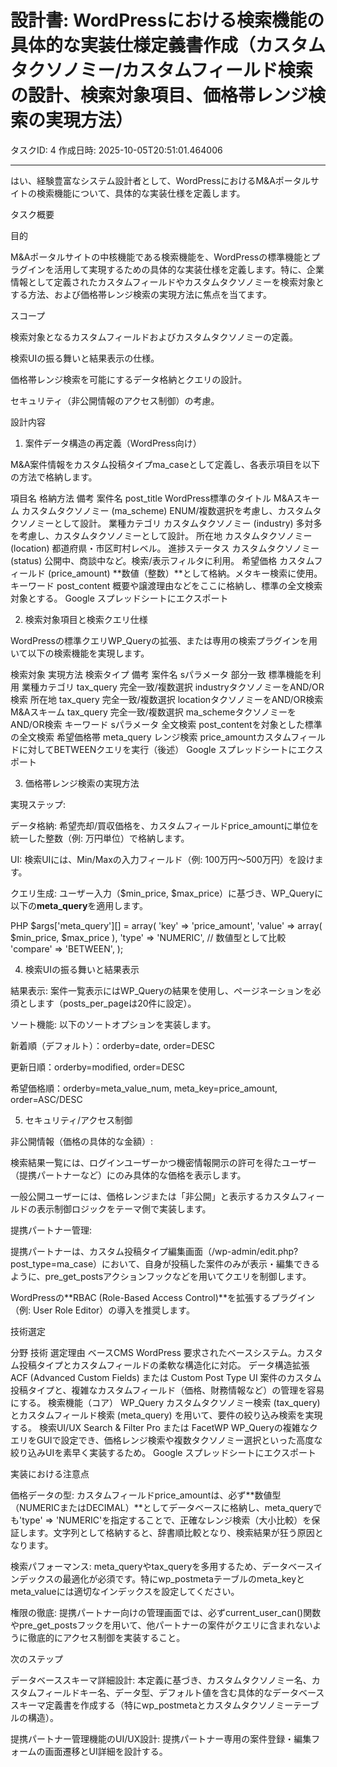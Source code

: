 # 設計書: WordPressにおける検索機能の具体的な実装仕様定義書作成（カスタムタクソノミー/カスタムフィールド検索の設計、検索対象項目、価格帯レンジ検索の実現方法）

タスクID: 4
作成日時: 2025-10-05T20:51:01.464006

---

はい、経験豊富なシステム設計者として、WordPressにおけるM&Aポータルサイトの検索機能について、具体的な実装仕様を定義します。

タスク概要

目的

M&Aポータルサイトの中核機能である検索機能を、WordPressの標準機能とプラグインを活用して実現するための具体的な実装仕様を定義します。特に、企業情報として定義されたカスタムフィールドやカスタムタクソノミーを検索対象とする方法、および価格帯レンジ検索の実現方法に焦点を当てます。

スコープ

検索対象となるカスタムフィールドおよびカスタムタクソノミーの定義。

検索UIの振る舞いと結果表示の仕様。

価格帯レンジ検索を可能にするデータ格納とクエリの設計。

セキュリティ（非公開情報のアクセス制御）の考慮。

設計内容

1. 案件データ構造の再定義（WordPress向け）

M&A案件情報をカスタム投稿タイプma_caseとして定義し、各表示項目を以下の方法で格納します。

項目名	格納方法	備考
案件名	post_title	WordPress標準のタイトル
M&Aスキーム	カスタムタクソノミー (ma_scheme)	ENUM/複数選択を考慮し、カスタムタクソノミーとして設計。
業種カテゴリ	カスタムタクソノミー (industry)	多対多を考慮し、カスタムタクソノミーとして設計。
所在地	カスタムタクソノミー (location)	都道府県・市区町村レベル。
進捗ステータス	カスタムタクソノミー (status)	公開中、商談中など。検索/表示フィルタに利用。
希望価格	カスタムフィールド (price_amount)	**数値（整数）**として格納。メタキー検索に使用。
キーワード	post_content	概要や譲渡理由などをここに格納し、標準の全文検索対象とする。
Google スプレッドシートにエクスポート

2. 検索対象項目と検索クエリ仕様

WordPressの標準クエリWP_Queryの拡張、または専用の検索プラグインを用いて以下の検索機能を実現します。

検索対象	実現方法	検索タイプ	備考
案件名	sパラメータ	部分一致	標準機能を利用
業種カテゴリ	tax_query	完全一致/複数選択	industryタクソノミーをAND/OR検索
所在地	tax_query	完全一致/複数選択	locationタクソノミーをAND/OR検索
M&Aスキーム	tax_query	完全一致/複数選択	ma_schemeタクソノミーをAND/OR検索
キーワード	sパラメータ	全文検索	post_contentを対象とした標準の全文検索
希望価格帯	meta_query	レンジ検索	price_amountカスタムフィールドに対してBETWEENクエリを実行（後述）
Google スプレッドシートにエクスポート

3. 価格帯レンジ検索の実現方法

実現ステップ:

データ格納: 希望売却/買収価格を、カスタムフィールドprice_amountに単位を統一した整数（例: 万円単位）で格納します。

UI: 検索UIには、Min/Maxの入力フィールド（例: 100万円〜500万円）を設けます。

クエリ生成: ユーザー入力（$min_price, $max_price）に基づき、WP_Queryに以下の**meta_query**を適用します。

PHP
$args['meta_query'][] = array(
    'key'     => 'price_amount',
    'value'   => array( $min_price, $max_price ),
    'type'    => 'NUMERIC', // 数値型として比較
    'compare' => 'BETWEEN',
);


4. 検索UIの振る舞いと結果表示

結果表示: 案件一覧表示にはWP_Queryの結果を使用し、ページネーションを必須とします（posts_per_pageは20件に設定）。

ソート機能: 以下のソートオプションを実装します。

新着順（デフォルト）：orderby=date, order=DESC

更新日順：orderby=modified, order=DESC

希望価格順：orderby=meta_value_num, meta_key=price_amount, order=ASC/DESC

5. セキュリティ/アクセス制御

非公開情報（価格の具体的な金額）:

検索結果一覧には、ログインユーザーかつ機密情報開示の許可を得たユーザー（提携パートナーなど）にのみ具体的な価格を表示します。

一般公開ユーザーには、価格レンジまたは「非公開」と表示するカスタムフィールドの表示制御ロジックをテーマ側で実装します。

提携パートナー管理:

提携パートナーは、カスタム投稿タイプ編集画面（/wp-admin/edit.php?post_type=ma_case）において、自身が投稿した案件のみが表示・編集できるように、pre_get_postsアクションフックなどを用いてクエリを制御します。

WordPressの**RBAC (Role-Based Access Control)**を拡張するプラグイン（例: User Role Editor）の導入を推奨します。

技術選定

分野	技術	選定理由
ベースCMS	WordPress	要求されたベースシステム。カスタム投稿タイプとカスタムフィールドの柔軟な構造化に対応。
データ構造拡張	ACF (Advanced Custom Fields) または Custom Post Type UI	案件のカスタム投稿タイプと、複雑なカスタムフィールド（価格、財務情報など）の管理を容易にする。
検索機能（コア）	WP_Query	カスタムタクソノミー検索 (tax_query) とカスタムフィールド検索 (meta_query) を用いて、要件の絞り込み検索を実現する。
検索UI/UX	Search & Filter Pro または FacetWP	WP_Queryの複雑なクエリをGUIで設定でき、価格レンジ検索や複数タクソノミー選択といった高度な絞り込みUIを素早く実装するため。
Google スプレッドシートにエクスポート

実装における注意点

価格データの型: カスタムフィールドprice_amountは、必ず**数値型（NUMERICまたはDECIMAL）**としてデータベースに格納し、meta_queryでも'type' => 'NUMERIC'を指定することで、正確なレンジ検索（大小比較）を保証します。文字列として格納すると、辞書順比較となり、検索結果が狂う原因となります。

検索パフォーマンス: meta_queryやtax_queryを多用するため、データベースインデックスの最適化が必須です。特にwp_postmetaテーブルのmeta_keyとmeta_valueには適切なインデックスを設定してください。

権限の徹底: 提携パートナー向けの管理画面では、必ずcurrent_user_can()関数やpre_get_postsフックを用いて、他パートナーの案件がクエリに含まれないように徹底的にアクセス制御を実装すること。

次のステップ

データベーススキーマ詳細設計: 本定義に基づき、カスタムタクソノミー名、カスタムフィールドキー名、データ型、デフォルト値を含む具体的なデータベーススキーマ定義書を作成する（特にwp_postmetaとカスタムタクソノミーテーブルの構造）。

提携パートナー管理機能のUI/UX設計: 提携パートナー専用の案件登録・編集フォームの画面遷移とUI詳細を設計する。